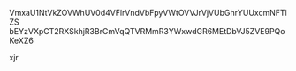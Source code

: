 VmxaU1NtVkZOVWhUV0d4VFlrVndVbFpyVWtOVVJrVjVUbGhrYUUxcmNFTlZS
bEYzVXpCT2RXSkhjR3BrCmVqQTVRMmR3YWxwdGR6MEtDbVJ5ZVE9PQoKeXZ6

xjr